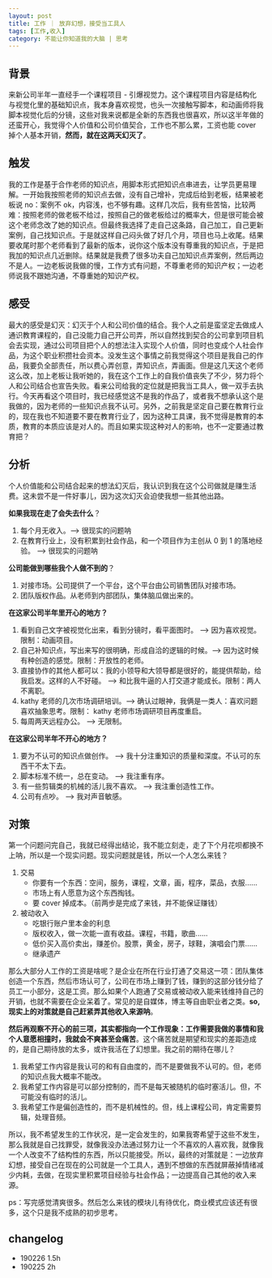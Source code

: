 ```yaml
---
layout: post
title: 工作 ｜ 放弃幻想，接受当工具人
tags: [工作,收入]
category: 不能让你知道我的大脑 | 思考
---
```


## 背景
来新公司半年一直经手一个课程项目 - 引爆视觉力。这个课程项目内容是结构化与视觉化里的基础知识点，我本身喜欢视觉，也头一次接触写脚本，和动画师将我脚本视觉化后的分镜，这些对我来说都是全新的东西我也很喜欢，所以这半年做的还蛮开心，我觉得个人价值和公司价值契合，工作也不那么累，工资也能 cover 掉个人基本开销，**然而，就在这两天幻灭了**。

## 触发
我的工作是基于合作老师的知识点，用脚本形式把知识点串进去，让学员更易理解。一开始我按照老师的知识点去做，没有自己增补，完成后给到老板，结果被老板说 no：案例不 ok，内容浅，也不够有趣。这样几次后，我有些苦恼，比较两难：按照老师的做老板不给过，按照自己的做老板给过的概率大，但是很可能会被这个老师念改了她的知识点。但最终我选择了走自己这条路，自己加工，自己更新案例，自己找知识点。于是就这样自己闷头做了好几个月，项目也马上收尾。结果要收尾时那个老师看到了最新的版本，说你这个版本没有尊重我的知识点，于是把我加的知识点几近删除。结果就是我费了很多功夫自己加知识点弄案例，然后两边不是人。一边老板说我做的慢，工作方式有问题，不尊重老师的知识产权；一边老师说我不跟她沟通，不尊重她的知识产权。

## 感受

最大的感受是幻灭：幻灭于个人和公司价值的结合。我个人之前是蛮坚定去做成人通识教育课程的，自己没能力自己开公司弄，所以自然找到契合的公司拿到项目机会去实现，通过公司项目把个人的想法注入实现个人价值，同时也变成个人社会作品，为这个职业积攒社会资本。没发生这个事情之前我觉得这个项目是我自己的作品，我要负全部责任，所以费心弄创意，弄知识点，弄画面。但是这几天这个老师这么改，加上老板让我听她的，我在这个工作上的自我价值丧失了不少，努力将个人和公司结合也宣告失败。看来公司给我的定位就是把我当工具人，做一双手去执行。今天再看这个项目时，我已经感觉这不是我的作品了，或者我不想承认这个是我做的，因为老师的一些知识点我不认可。另外，之前我是坚定自己要在教育行业的，现在我也不知道要不要在教育行业了，因为这种工具课，我不觉得是教育的本质，教育的本质应该是对人的。而且如果实现这种对人的影响，也不一定要通过教育把？

## 分析

个人价值能和公司结合起来的想法幻灭后，我认识到我在这个公司做就是赚生活费。这未尝不是一件好事儿，因为这次幻灭会迫使我想一些其他出路。

**如果我现在走了会失去什么**？
1. 每个月无收入。--> 很现实的问题呐
2. 在教育行业上，没有积累到社会作品，和一个项目作为主创从 0 到 1 的落地经验。 --> 很现实的问题呐

**公司能做到哪些我个人做不到的**？
1. 对接市场。公司提供了一个平台，这个平台由公司销售团队对接市场。
2. 团队版权作品。从老师到内部团队，集体脑瓜做出来的。

**在这家公司半年里开心的地方？**
1. 看到自己文字被视觉化出来，看到分镜时，看平面图时。 --> 因为喜欢视觉。限制：动画项目。
2. 自己补知识点，写出来写的很明确，形成自洽的逻辑的时候。--> 因为这时候有种创造的感觉。限制：开放性的老师。
3. 直接协作的其他人都可以：我的小领导和大领导都是很好的，能提供帮助，给我启发。这样的人不好碰。 --> 和比我牛逼的人打交道才能成长。限制：两人不离职。
4. kathy 老师的几次市场调研培训。--> 确认过眼神，我俩是一类人：喜欢问题喜欢抽象思考。限制： kathy 老师市场调研项目再度重启。
5. 每周两天远程办公。 --> 无限制。

**在这家公司半年不开心的地方？**
1. 要为不认可的知识点做创作。 --> 我十分注重知识的质量和深度。不认可的东西干不太下去。
2. 脚本标准不统一，总在变动。 --> 我注重有序。
3. 有一些剪辑类的机械的活儿我不喜欢。 --> 我注重创造性工作。
4. 公司有点吵。 --> 我对声音敏感。

## 对策
第一个问题问完自己，我就已经得出结论，我不能立刻走，走了下个月花呗都换不上呐，所以是一个现实问题。现实问题就是钱，所以一个人怎么来钱？

1. 交易 
   - 你要有一个东西：空间，服务，课程，文章，画，程序，菜品，衣服......
   - 市场上有人愿意为这个东西掏钱。
   - 要 cover 掉成本。（前两步是完成了来钱，并不能保证赚钱）
2. 被动收入
   - 吃银行账户里本金的利息
   - 版权收入，做一次能一直有收益。课程，书籍，歌曲......
   - 低价买入高价卖出，赚差价。股票，黄金，房子，球鞋，演唱会门票......
   -  继承遗产

那么大部分人工作的工资是啥呢？是企业在所在行业打通了交易这一项：团队集体创造一个东西，然后市场认可了，公司在市场上赚到了钱，赚到的这部分钱分给了员工一小部分，这是工资。那么如果个人跑通了交易或被动收入能来钱维持自己的开销，也就不需要在企业呆着了。常见的是自媒体，博主等自由职业者之类。**so,现实上的对策就是自己赶紧弄其他收入来源呐**。

**然后再观察不开心的前三项，其实都指向一个工作现象：工作需要我做的事情和我个人意愿相撞时，我就会不爽甚至会痛苦**。这个痛苦就是期望和现实的差距造成的，是自己期待放的太多，或许我活在了幻想里。我之前的期待在哪儿？

1. 我希望工作内容是我认可的和有自由度的，而不是要做我不认可的。但，老师的知识点我大概率不能改。
2. 我希望工作内容是可以部分控制的，而不是每天被随机的临时塞活儿。但，不可能没有临时的活儿。
3. 我希望工作是偏创造性的，而不是机械性的。但，线上课程公司，肯定需要剪辑，处理音频。

所以，我不希望发生的工作状况，是一定会发生的，如果我寄希望于这些不发生，那么我就是自己找罪受，就像我没办法通过努力让一个不喜欢的人喜欢我，就像我一个人改变不了结构性的东西，所以只能接受。所以，最终的对策就是：一边放弃幻想，接受自己在现在的公司就是一个工具人，遇到不想做的东西就屏蔽掉情绪减少内耗，去做，在现实里积累项目经验与社会作品；一边提高自己其他的收入来源。

ps：写完感觉清爽很多。然后怎么来钱的模块儿有待优化，商业模式应该还有很多，这个只是我不成熟的初步思考。

## changelog
- 190226 1.5h
- 190225 2h  
